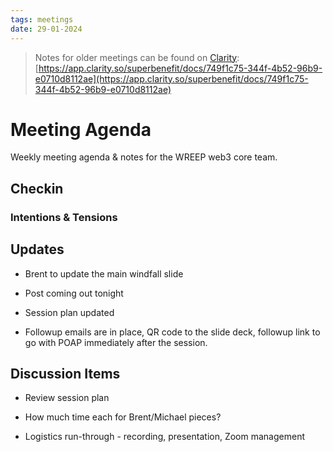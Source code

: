 ```yaml
---
tags: meetings
date: 29-01-2024
---
```


> Notes for older meetings can be found on [Clarity](https://app.clarity.so/superbenefit/docs/749f1c75-344f-4b52-96b9-e0710d8112ae):
> [https://app.clarity.so/superbenefit/docs/749f1c75-344f-4b52-96b9-e0710d8112ae](https://app.clarity.so/superbenefit/docs/749f1c75-344f-4b52-96b9-e0710d8112ae)

# Meeting Agenda

Weekly meeting agenda & notes for the WREEP web3 core team.

## Checkin

### Intentions & Tensions

## Updates

- Brent to update the main windfall slide

- Post coming out tonight 

- Session plan updated 

- Followup emails are in place, QR code to the slide deck, followup link to go with POAP immediately after the session. 

## Discussion Items

-  Review session plan

  - How much time each for Brent/Michael pieces? 

  - Logistics run-through - recording, presentation, Zoom management 